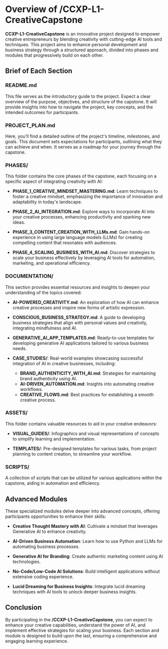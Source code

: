 # Overview of /CCXP-L1-CreativeCapstone

**CCXP-L1-CreativeCapstone** is an innovative project designed to empower creative entrepreneurs by blending creativity with cutting-edge AI tools and techniques. This project aims to enhance personal development and business strategy through a structured approach, divided into phases and modules that progressively build on each other.

## Brief of Each Section

### README.md
This file serves as the introductory guide to the project. Expect a clear overview of the purpose, objectives, and structure of the capstone. It will provide insights into how to navigate the project, key concepts, and the intended outcomes for participants.

### PROJECT_PLAN.md
Here, you’ll find a detailed outline of the project's timeline, milestones, and goals. This document sets expectations for participants, outlining what they can achieve and when. It serves as a roadmap for your journey through the capstone.

### PHASES/
This folder contains the core phases of the capstone, each focusing on a specific aspect of integrating creativity with AI:

- **PHASE_1_CREATIVE_MINDSET_MASTERING.md**: Learn techniques to foster a creative mindset, emphasizing the importance of innovation and adaptability in today's landscape.

- **PHASE_2_AI_INTEGRATION.md**: Explore ways to incorporate AI into your creative processes, enhancing productivity and sparking new ideas.

- **PHASE_3_CONTENT_CREATION_WITH_LLMs.md**: Gain hands-on experience in using large language models (LLMs) for creating compelling content that resonates with audiences.

- **PHASE_4_SCALING_BUSINESS_WITH_AI.md**: Discover strategies to scale your business effectively by leveraging AI tools for automation, marketing, and operational efficiency.

### DOCUMENTATION/
This section provides essential resources and insights to deepen your understanding of the topics covered:

- **AI-POWERED_CREATIVITY.md**: An exploration of how AI can enhance creative processes and inspire new forms of artistic expression.

- **CONSCIOUS_BUSINESS_STRATEGY.md**: A guide to developing business strategies that align with personal values and creativity, integrating mindfulness and AI.

- **GENERATIVE_AI_APP_TEMPLATES.md**: Ready-to-use templates for developing generative AI applications tailored to various business needs.

- **CASE_STUDIES/**: Real-world examples showcasing successful integration of AI in creative businesses, including:
    - **BRAND_AUTHENTICITY_WITH_AI.md**: Strategies for maintaining brand authenticity using AI.
    - **AI-DRIVEN_AUTOMATION.md**: Insights into automating creative workflows.
    - **CREATIVE_FLOWS.md**: Best practices for establishing a smooth creative process.

### ASSETS/
This folder contains valuable resources to aid in your creative endeavors:

- **VISUAL_GUIDES/**: Infographics and visual representations of concepts to simplify learning and implementation.

- **TEMPLATES/**: Pre-designed templates for various tasks, from project planning to content creation, to streamline your workflow.

### SCRIPTS/
A collection of scripts that can be utilized for various applications within the capstone, aiding in automation and efficiency.

## Advanced Modules
These specialized modules delve deeper into advanced concepts, offering participants opportunities to enhance their skills:

- **Creative Thought Mastery with AI**: Cultivate a mindset that leverages Generative AI to enhance creativity.

- **AI-Driven Business Automation**: Learn how to use Python and LLMs for automating business processes.

- **Generative AI for Branding**: Create authentic marketing content using AI technologies.

- **No-Code/Low-Code AI Solutions**: Build intelligent applications without extensive coding experience.

- **Lucid Dreaming for Business Insights**: Integrate lucid dreaming techniques with AI tools to unlock deeper business insights.

## Conclusion
By participating in the **/CCXP-L1-CreativeCapstone**, you can expect to enhance your creative capabilities, understand the power of AI, and implement effective strategies for scaling your business. Each section and module is designed to build upon the last, ensuring a comprehensive and engaging learning experience.

